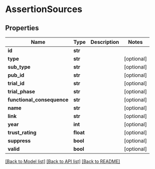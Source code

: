 # AssertionSources

## Properties
Name | Type | Description | Notes
------------ | ------------- | ------------- | -------------
**id** | **str** |  | 
**type** | **str** |  | [optional] 
**sub_type** | **str** |  | [optional] 
**pub_id** | **str** |  | [optional] 
**trial_id** | **str** |  | [optional] 
**trial_phase** | **str** |  | [optional] 
**functional_consequence** | **str** |  | [optional] 
**name** | **str** |  | [optional] 
**link** | **str** |  | [optional] 
**year** | **int** |  | [optional] 
**trust_rating** | **float** |  | [optional] 
**suppress** | **bool** |  | [optional] 
**valid** | **bool** |  | [optional] 

[[Back to Model list]](../README.md#documentation-for-models) [[Back to API list]](../README.md#documentation-for-api-endpoints) [[Back to README]](../README.md)

